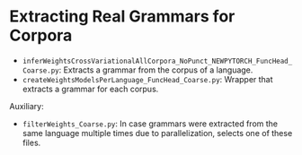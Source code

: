 # Extracting Real Grammars for Corpora

* `inferWeightsCrossVariationalAllCorpora_NoPunct_NEWPYTORCH_FuncHead_Coarse.py`: Extracts a grammar from the corpus of a language.
* `createWeightsModelsPerLanguage_FuncHead_Coarse.py`: Wrapper that extracts a grammar for each corpus.

Auxiliary:
* `filterWeights_Coarse.py`: In case grammars were extracted from the same language multiple times due to parallelization, selects one of these files.


